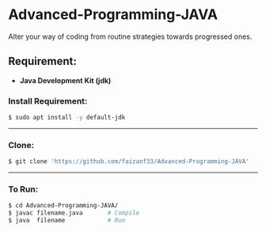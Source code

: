 # Advanced-Programming-JAVA
Alter your way of coding from routine strategies towards progressed ones.

## Requirement:
- __Java Development Kit (jdk)__


### __Install Requirement__:
```bash
$ sudo apt install -y default-jdk
```
____
### __Clone__:
```bash
$ git clone 'https://github.com/faizanf33/Advanced-Programming-JAVA'
```
____
### __To Run__:
```bash
$ cd Advanced-Programming-JAVA/
$ javac filename.java       # Compile
$ java  filename            # Run
```